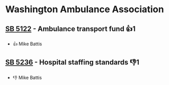 # Washington Ambulance Association

## [SB 5122](/bill/2023-24/sb/5122/) - Ambulance transport fund 👍1  
* 👍 Mike Battis

## [SB 5236](/bill/2023-24/sb/5236/) - Hospital staffing standards  👎1 
* 👎 Mike Battis